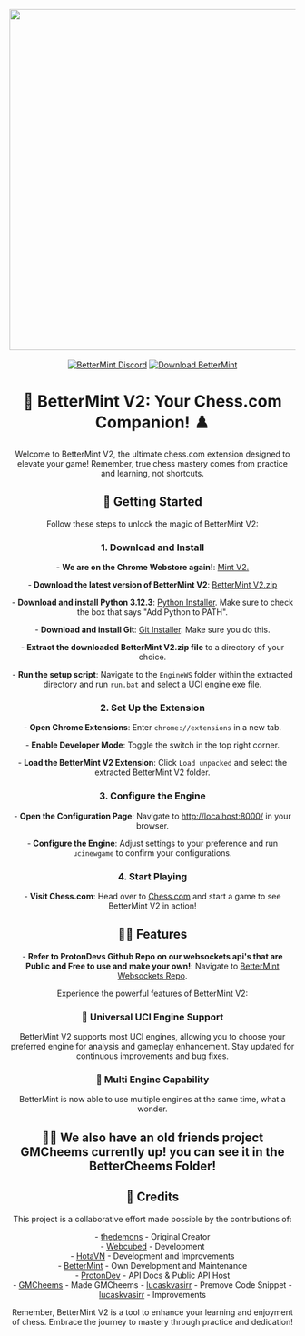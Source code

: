 <p align="center">
  <img width="600" src="https://i.ibb.co/6Pz1c3B/1-background.png">
  <br><br>
  <a href="https://discord.com/servers/bettermint-development-1098267851732815932"><img alt="BetterMint Discord" src="https://img.shields.io/badge/Discord-BetterMint-0?style=flat&logo=discord"></a>
  <a href="https://github.com/BotSolvers/BetterMint/releases/"><img alt="Download BetterMint" src="https://img.shields.io/github/downloads/BotSolvers/BetterMint/total?color=%2331c754&label=Downloads"></a>
</p>

<h1 align="center">👑 BetterMint V2: Your Chess.com Companion! ♟️</h1>

<p align="center">Welcome to BetterMint V2, the ultimate chess.com extension designed to elevate your game! Remember, true chess mastery comes from practice and learning, not shortcuts.</p>

<h2 align="center">🚀 Getting Started</h2>

<p align="center">Follow these steps to unlock the magic of BetterMint V2:</p>

<h3 align="center">1. Download and Install</h3>

<p align="center">
  - <strong>We are on the Chrome Webstore again!</strong>: <a href="https://chromewebstore.google.com/detail/mint-v2/hjpjlhjhmbnpokpgdhpncefmchlonmhj?authuser=0&hl=en">Mint V2.</a>
</p>

<p align="center">
  - <strong>Download the latest version of BetterMint V2</strong>: <a href="https://github.com/BotSolvers/BetterMint/releases/">BetterMint V2.zip</a>
</p>
<p align="center">
  - <strong>Download and install Python 3.12.3</strong>: <a href="https://www.python.org/ftp/python/3.12.3/python-3.12.3-amd64.exe">Python Installer</a>. Make sure to check the box that says "Add Python to PATH".
</p>
<p align="center">
  - <strong>Download and install Git</strong>: <a href="https://github.com/git-for-windows/git/releases/download/v2.47.1.windows.1/Git-2.47.1-64-bit.exe">Git Installer</a>. Make sure you do this.
</p>
<p align="center">
  - <strong>Extract the downloaded BetterMint V2.zip file</strong> to a directory of your choice.
</p>
<p align="center">
  - <strong>Run the setup script</strong>: Navigate to the <code>EngineWS</code> folder within the extracted directory and run <code>run.bat</code> and select a UCI engine exe file.
</p>

<h3 align="center">2. Set Up the Extension</h3>
<p align="center">
  - <strong>Open Chrome Extensions</strong>: Enter <code>chrome://extensions</code> in a new tab.
</p>
<p align="center">
  - <strong>Enable Developer Mode</strong>: Toggle the switch in the top right corner.
</p>
<p align="center">
  - <strong>Load the BetterMint V2 Extension</strong>: Click <code>Load unpacked</code> and select the extracted BetterMint V2 folder.
</p>

<h3 align="center">3. Configure the Engine</h3>

<p align="center">
  - <strong>Open the Configuration Page</strong>: Navigate to <a href="http://localhost:8000/">http://localhost:8000/</a> in your browser.
</p>
<p align="center">
  - <strong>Configure the Engine</strong>: Adjust settings to your preference and run <code>ucinewgame</code> to confirm your configurations.
</p>

<h3 align="center">4. Start Playing</h3>
<p align="center">
  - <strong>Visit Chess.com</strong>: Head over to <a href="https://www.chess.com">Chess.com</a> and start a game to see BetterMint V2 in action!
</p>

<h2 align="center">🧙‍♂️ Features</h2>

<p align="center">
  - <strong>Refer to ProtonDevs Github Repo on our websockets api's that are Public and Free to use and make your own!</strong>: Navigate to <a href="https://github.com/ProtonDev-sys/bettermint-sockets">BetterMint Websockets Repo</a>.
</p>

<p align="center">Experience the powerful features of BetterMint V2:</p>

<h3 align="center">🌟 Universal UCI Engine Support</h3>
<p align="center">
  BetterMint V2 supports most UCI engines, allowing you to choose your preferred engine for analysis and gameplay enhancement. Stay updated for continuous improvements and bug fixes.
</p>

<h3 align="center">🌟 Multi Engine Capability</h3>
<p align="center">
  BetterMint is now able to use multiple engines at the same time, what a wonder.
</p>

<h2 align="center">🧙‍♂️ We also have an old friends project GMCheems currently up! you can see it in the BetterCheems Folder!</h2>

<h2 align="center">📜 Credits</h2>

<p align="center">This project is a collaborative effort made possible by the contributions of:</p>
<p align="center">
  - <a href="https://github.com/sakiodre">thedemons</a> - Original Creator<br>
  - <a href="https://github.com/webcubed">Webcubed</a> - Development<br>
  - <a href="https://github.com/hotamago">HotaVN</a> - Development and Improvements<br>
  - <a href="https://github.com/BotSolvers">BetterMint</a> - Own Development and Maintenance<br>
  - <a href="https://github.com/ProtonDev-sys">ProtonDev</a> - API Docs & Public API Host<br>
    - <a href="https://github.com/gmcheems">GMCheems</a> - Made GMCheems
  - <a href="https://github.com/lucaskvasirr">lucaskvasirr</a> - Premove Code Snippet
 - <a href="https://github.com/Looka708">lucaskvasirr</a> - Improvements
</p>

<p align="center">Remember, BetterMint V2 is a tool to enhance your learning and enjoyment of chess. Embrace the journey to mastery through practice and dedication!</p>
